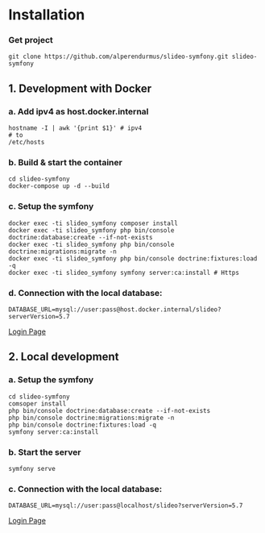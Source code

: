 # Installation

### Get project
```shell script
git clone https://github.com/alperendurmus/slideo-symfony.git slideo-symfony
```

## 1. Development with Docker

### a. Add ipv4 as host.docker.internal

```shell script
hostname -I | awk '{print $1}' # ipv4
# to
/etc/hosts
```
### b. Build & start the container
```shell script
cd slideo-symfony
docker-compose up -d --build
```

### c. Setup the symfony
```shell script
docker exec -ti slideo_symfony composer install
docker exec -ti slideo_symfony php bin/console doctrine:database:create --if-not-exists
docker exec -ti slideo_symfony php bin/console doctrine:migrations:migrate -n 
docker exec -ti slideo_symfony php bin/console doctrine:fixtures:load -q
docker exec -ti slideo_symfony symfony server:ca:install # Https
```

### d. Connection with the local database:
```shell script
DATABASE_URL=mysql://user:pass@host.docker.internal/slideo?serverVersion=5.7
```

[Login Page](https://localhost:8000/login)

## 2. Local development

### a. Setup the symfony
```shell script
cd slideo-symfony
comsoper install
php bin/console doctrine:database:create --if-not-exists
php bin/console doctrine:migrations:migrate -n 
php bin/console doctrine:fixtures:load -q
symfony server:ca:install
```

### b. Start the server
```shell script
symfony serve
```

### c. Connection with the local database:
```shell script
DATABASE_URL=mysql://user:pass@localhost/slideo?serverVersion=5.7
```

[Login Page](https://localhost:8000/login)